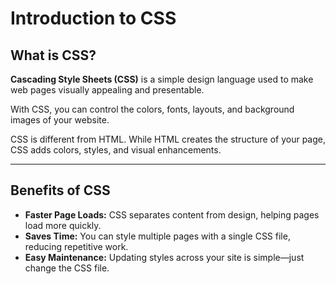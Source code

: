 # Introduction to CSS

## What is CSS?

**Cascading Style Sheets (CSS)** is a simple design language used to make web pages visually appealing and presentable.

With CSS, you can control the colors, fonts, layouts, and background images of your website.

CSS is different from HTML. While HTML creates the structure of your page, CSS adds colors, styles, and visual enhancements.

---

## Benefits of CSS

- **Faster Page Loads:** CSS separates content from design, helping pages load more quickly.
- **Saves Time:** You can style multiple pages with a single CSS file, reducing repetitive work.
- **Easy Maintenance:** Updating styles across your site is simple—just change the CSS file.
